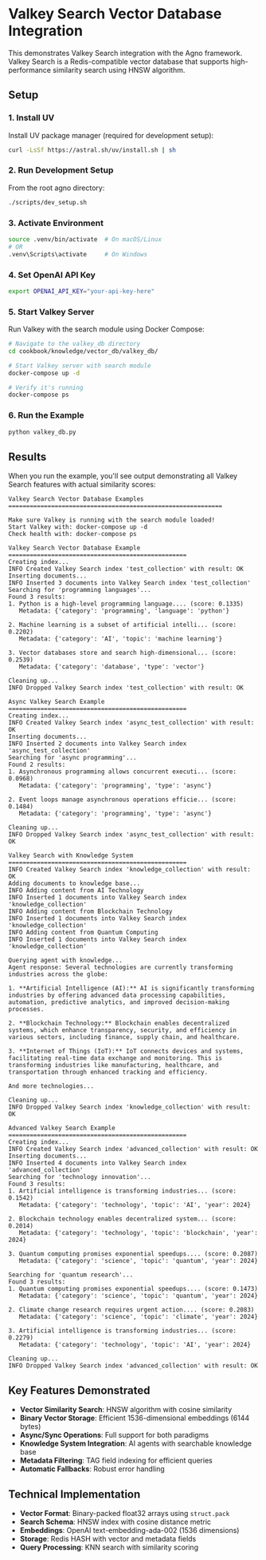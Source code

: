 
# Valkey Search Vector Database Integration

This demonstrates Valkey Search integration with the Agno framework. Valkey Search is a Redis-compatible vector database that supports high-performance similarity search using HNSW algorithm.

## Setup

### 1. Install UV
Install UV package manager (required for development setup):
```bash
curl -LsSf https://astral.sh/uv/install.sh | sh
```

### 2. Run Development Setup
From the root agno directory:
```bash
./scripts/dev_setup.sh
```

### 3. Activate Environment
```bash
source .venv/bin/activate  # On macOS/Linux
# OR
.venv\Scripts\activate     # On Windows
```

### 4. Set OpenAI API Key
```bash
export OPENAI_API_KEY="your-api-key-here"
```

### 5. Start Valkey Server
Run Valkey with the search module using Docker Compose:

```bash
# Navigate to the valkey_db directory
cd cookbook/knowledge/vector_db/valkey_db/

# Start Valkey server with search module
docker-compose up -d

# Verify it's running
docker-compose ps
```

### 6. Run the Example
```bash
python valkey_db.py
```

## Results

When you run the example, you'll see output demonstrating all Valkey Search features with actual similarity scores:

```
Valkey Search Vector Database Examples
============================================================

Make sure Valkey is running with the search module loaded!
Start Valkey with: docker-compose up -d
Check health with: docker-compose ps

Valkey Search Vector Database Example
==================================================
Creating index...
INFO Created Valkey Search index 'test_collection' with result: OK
Inserting documents...
INFO Inserted 3 documents into Valkey Search index 'test_collection'
Searching for 'programming languages'...
Found 3 results:
1. Python is a high-level programming language.... (score: 0.1335)
   Metadata: {'category': 'programming', 'language': 'python'}

2. Machine learning is a subset of artificial intelli... (score: 0.2202)
   Metadata: {'category': 'AI', 'topic': 'machine learning'}

3. Vector databases store and search high-dimensional... (score: 0.2539)
   Metadata: {'category': 'database', 'type': 'vector'}

Cleaning up...
INFO Dropped Valkey Search index 'test_collection' with result: OK

Async Valkey Search Example
==================================================
Creating index...
INFO Created Valkey Search index 'async_test_collection' with result: OK
Inserting documents...
INFO Inserted 2 documents into Valkey Search index 'async_test_collection'
Searching for 'async programming'...
Found 2 results:
1. Asynchronous programming allows concurrent executi... (score: 0.0968)
   Metadata: {'category': 'programming', 'type': 'async'}

2. Event loops manage asynchronous operations efficie... (score: 0.1484)
   Metadata: {'category': 'programming', 'type': 'async'}

Cleaning up...
INFO Dropped Valkey Search index 'async_test_collection' with result: OK

Valkey Search with Knowledge System
==================================================
INFO Created Valkey Search index 'knowledge_collection' with result: OK
Adding documents to knowledge base...
INFO Adding content from AI Technology
INFO Inserted 1 documents into Valkey Search index 'knowledge_collection'
INFO Adding content from Blockchain Technology
INFO Inserted 1 documents into Valkey Search index 'knowledge_collection'
INFO Adding content from Quantum Computing
INFO Inserted 1 documents into Valkey Search index 'knowledge_collection'

Querying agent with knowledge...
Agent response: Several technologies are currently transforming industries across the globe:

1. **Artificial Intelligence (AI):** AI is significantly transforming industries by offering advanced data processing capabilities, automation, predictive analytics, and improved decision-making processes.

2. **Blockchain Technology:** Blockchain enables decentralized systems, which enhance transparency, security, and efficiency in various sectors, including finance, supply chain, and healthcare.

3. **Internet of Things (IoT):** IoT connects devices and systems, facilitating real-time data exchange and monitoring. This is transforming industries like manufacturing, healthcare, and transportation through enhanced tracking and efficiency.

And more technologies...

Cleaning up...
INFO Dropped Valkey Search index 'knowledge_collection' with result: OK

Advanced Valkey Search Example
==================================================
Creating index...
INFO Created Valkey Search index 'advanced_collection' with result: OK
Inserting documents...
INFO Inserted 4 documents into Valkey Search index 'advanced_collection'
Searching for 'technology innovation'...
Found 3 results:
1. Artificial intelligence is transforming industries... (score: 0.1542)
   Metadata: {'category': 'technology', 'topic': 'AI', 'year': 2024}

2. Blockchain technology enables decentralized system... (score: 0.2014)
   Metadata: {'category': 'technology', 'topic': 'blockchain', 'year': 2024}

3. Quantum computing promises exponential speedups.... (score: 0.2087)
   Metadata: {'category': 'science', 'topic': 'quantum', 'year': 2024}

Searching for 'quantum research'...
Found 3 results:
1. Quantum computing promises exponential speedups.... (score: 0.1473)
   Metadata: {'category': 'science', 'topic': 'quantum', 'year': 2024}

2. Climate change research requires urgent action.... (score: 0.2083)
   Metadata: {'category': 'science', 'topic': 'climate', 'year': 2024}

3. Artificial intelligence is transforming industries... (score: 0.2279)
   Metadata: {'category': 'technology', 'topic': 'AI', 'year': 2024}

Cleaning up...
INFO Dropped Valkey Search index 'advanced_collection' with result: OK
```

## Key Features Demonstrated

- **Vector Similarity Search**: HNSW algorithm with cosine similarity
- **Binary Vector Storage**: Efficient 1536-dimensional embeddings (6144 bytes)
- **Async/Sync Operations**: Full support for both paradigms
- **Knowledge System Integration**: AI agents with searchable knowledge base
- **Metadata Filtering**: TAG field indexing for efficient queries
- **Automatic Fallbacks**: Robust error handling

## Technical Implementation

- **Vector Format**: Binary-packed float32 arrays using `struct.pack`
- **Search Schema**: HNSW index with cosine distance metric
- **Embeddings**: OpenAI text-embedding-ada-002 (1536 dimensions)
- **Storage**: Redis HASH with vector and metadata fields
- **Query Processing**: KNN search with similarity scoring


